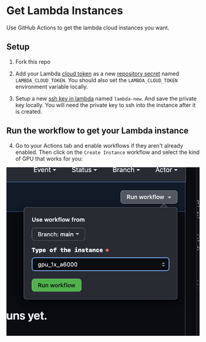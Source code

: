 # Get Lambda Instances

Use GitHub Actions to get the lambda cloud instances you want.

## Setup

1. Fork this repo

2. Add your Lambda [cloud token](https://cloud.lambdalabs.com/api-keys) as a new [repository secret](https://github.com/hamelsmu/get-lambda/settings/secrets/actions) named `LAMBDA_CLOUD_TOKEN`.  You should also set the `LAMBDA_CLOUD_TOKEN` environment variable locally.

3. Setup a new [ssh key in lambda](https://cloud.lambdalabs.com/ssh-keys) named `lambda-new`.  And save the private key locally. You will need the private key to ssh into the instance after it is created.

## Run the workflow to get your Lambda instance

4. Go to your Actions tab and enable workflows if they aren't already enabled.  Then click on the `Create Instance` workflow and select the kind of GPU that works for you:

![](actions.png)







